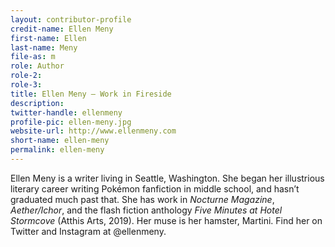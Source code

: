 ```yaml
---
layout: contributor-profile
credit-name: Ellen Meny
first-name: Ellen
last-name: Meny
file-as: m
role: Author
role-2:
role-3:
title: Ellen Meny — Work in Fireside
description:
twitter-handle: ellenmeny
profile-pic: ellen-meny.jpg
website-url: http://www.ellenmeny.com
short-name: ellen-meny
permalink: ellen-meny
---
```

Ellen Meny is a writer living in Seattle, Washington. She began her illustrious literary career writing Pokémon fanfiction in middle school, and hasn’t graduated much past that. She has work in _Nocturne Magazine_, _Aether/Ichor_, and the flash fiction anthology _Five Minutes at Hotel Stormcove_ (Atthis Arts, 2019). Her muse is her hamster, Martini. Find her on Twitter and Instagram at @ellenmeny.

